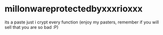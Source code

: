 # millonwareprotectedbyxxxrioxxx
its a paste just i crypt every function (enjoy my pasters, remember if you will sell that you are so bad :P)
